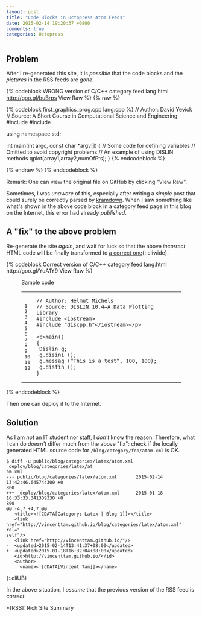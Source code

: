 ```yaml
---
layout: post
title: "Code Blocks in Octopress Atom Feeds"
date: 2015-02-14 19:20:37 +0800
comments: true
categories: Octopress
---
```


Problem
---

After I re-generated this site, it is *possible* that the code blocks
and the *pictures* in the RSS feeds are *gone*.

{% codeblock WRONG version of C/C++ category feed lang:html http://goo.gl/buBrps View Raw %}
{% raw %}
<p>{% codeblock first_graphics_prog.cpp lang:cpp %}
// Author: David Yevick
// Source: A Short Course in Computational Science and Engineering
#include <iostream>
#include <dislin.h></dislin.h></iostream></p>

<p>using namespace std;</p>

<p>int main(int argc, const char *argv[])
{
    // Some code for defining variables
    // Omitted to avoid copyright problems
    // An example of using DISLIN methods
    qplot(array1,array2,numOfPts);
}
{% endcodeblock %}</p>
{% endraw %}
{% endcodeblock %}

Remark: One can view the original file on GitHub by clicking "View
Raw".

Sometimes, I was *unaware* of this, especially after writing a
*simple* post that could surely be correctly parsed by [kramdown].
When I saw something like what's shown in the above code block in a
category feed page in this blog on the Internet, this error had
already *published*.

<!-- more -->

A "fix" to the above problem
---

Re-generate the site *again*, and wait for luck so that the above
*incorrect* HTML code will be finally transformed to
[a correct one](#right_code){:.cliwide}.

<div id="right_code" class="noscr" markdown="1">
{% codeblock Correct version of C/C++ category feed lang:html http://goo.gl/YuA1Y9 View Raw %}
<p><figure class='code'><figcaption><span>Sample code </span></figcaption>
<div class="highlight"><table><tr><td class="gutter"><pre class="line-numbers"><span class='line-number'>1</span>
<span class='line-number'>2</span>
<span class='line-number'>3</span>
<span class='line-number'>4</span>
<span class='line-number'>5</span>
<span class='line-number'>6</span>
<span class='line-number'>7</span>
<span class='line-number'>8</span>
<span class='line-number'>9</span>
<span class='line-number'>10</span>
<span class='line-number'>11</span>
<span class='line-number'>12</span>
</pre></td><td class='code'><pre><code class='cpp'><span class='line'><span class="c1">// Author: Helmut Michels</span>
</span><span class='line'><span class="c1">// Source: DISLIN 10.4—A Data Plotting Library</span>
</span><span class='line'><span class="cp">#include &lt;iostream&gt;</span>
</span><span class='line'><span class="cp">#include &quot;discpp.h&quot;&lt;/iostream&gt;&lt;/p&gt;</span>
</span><span class='line'>
</span><span class='line'><span class="o">&lt;</span><span class="n">p</span><span class="o">&gt;</span><span class="n">main</span><span
class="p">()</span>
</span><span class='line'><span class="p">{</span>
</span><span class='line'> <span class="n">Dislin</span> <span class="n">g</span><span class="p">;</span>
</span><span class='line'> <span class="n">g</span><span class="p">.</span><span class="n">disini</span> <span class="p">();</span>
</span><span class='line'> <span class="n">g</span><span class="p">.</span><span class="n">messag</span> <span class="p">(</span><span
class="err">“</span><span class="n">This</span> <span class="n">is</span> <span class="n">a</span> <span class="n">test</span><span
class="err">”</span><span class="p">,</span> <span class="mi">100</span><span class="p">,</span> <span class="mi">100</span><span class="p">);</span>
</span><span class='line'> <span class="n">g</span><span class="p">.</span><span class="n">disfin</span> <span class="p">();</span>
</span><span class='line'><span class="p">}</span>
</span></code></pre></td></tr></table></div></figure></p>
{% endcodeblock %}
</div>

Then one can deploy it to the Internet.

Solution
---

As I am *not* an IT student nor staff, I *don't* know the reason.
Therefore, what I can do *doesn't* differ much from the above "fix":
check if the locally generated HTML source code for
`/blog/category/foo/atom.xml` is OK.

    $ diff -u public/blog/categories/latex/atom.xml _deploy/blog/categories/latex/at
    om.xml
    --- public/blog/categories/latex/atom.xml       2015-02-14 13:42:46.645744300 +0
    800
    +++ _deploy/blog/categories/latex/atom.xml      2015-01-18 16:33:33.341309330 +0
    800
    @@ -4,7 +4,7 @@
       <title><![CDATA[Category: Latex | Blog 1]]></title>
       <link href="http://vincenttam.github.io/blog/categories/latex/atom.xml" rel="
    self"/>
       <link href="http://vincenttam.github.io/"/>
    -  <updated>2015-02-14T13:41:37+08:00</updated>
    +  <updated>2015-01-18T16:32:04+08:00</updated>
       <id>http://vincenttam.github.io/</id>
       <author>
         <name><![CDATA[Vincent Tam]]></name>
{:.cliUB}

In the above situation, I *assume* that the previous version of the
RSS feed is *correct*.

[kramdown]: http://kramdown.gettalong.org/

*[RSS]: Rich Site Summary

